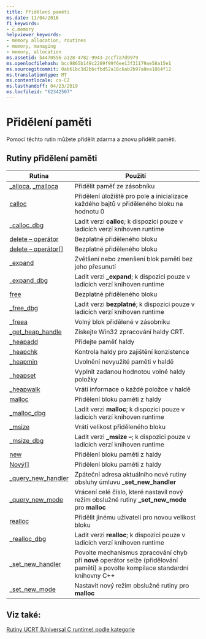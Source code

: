```yaml
---
title: Přidělení paměti
ms.date: 11/04/2016
f1_keywords:
- c.memory
helpviewer_keywords:
- memory allocation, routines
- memory, managing
- memory, allocation
ms.assetid: b4470556-a128-4782-9943-2ccf7a7d9979
ms.openlocfilehash: bcc9865b149c2289f99f6ee13f31179ae58a15e1
ms.sourcegitcommit: 0ab61bc3d2b6cfbd52a16c6ab2b97a8ea1864f12
ms.translationtype: MT
ms.contentlocale: cs-CZ
ms.lasthandoff: 04/23/2019
ms.locfileid: "62342507"
---
```

# <a name="memory-allocation"></a>Přidělení paměti

Pomocí těchto rutin můžete přidělit zdarma a znovu přidělit paměti.

## <a name="memory-allocation-routines"></a>Rutiny přidělení paměti

|Rutina|Použití|
|-------------|---------|
|[_alloca](../c-runtime-library/reference/alloca.md), [_malloca](../c-runtime-library/reference/malloca.md)|Přidělit paměť ze zásobníku|
|[calloc](../c-runtime-library/reference/calloc.md)|Přidělení úložiště pro pole a inicializace každého bajtů v přiděleného bloku na hodnotu 0|
|[_calloc_dbg](../c-runtime-library/reference/calloc-dbg.md)|Ladit verzi **calloc**; k dispozici pouze v ladicích verzí knihoven runtime|
|[delete – operátor](../c-runtime-library/operator-delete-crt.md)|Bezplatné přiděleného bloku|
|[delete – operátor&#91;&#93;](../c-runtime-library/delete-operator-crt.md)|Bezplatné přiděleného bloku|
|[_expand](../c-runtime-library/reference/expand.md)|Zvětšení nebo zmenšení blok paměti bez jeho přesunutí|
|[_expand_dbg](../c-runtime-library/reference/expand-dbg.md)|Ladit verzi **_expand**; k dispozici pouze v ladicích verzí knihoven runtime|
|[free](../c-runtime-library/reference/free.md)|Bezplatné přiděleného bloku|
|[_free_dbg](../c-runtime-library/reference/free-dbg.md)|Ladit verzi **bezplatné**; k dispozici pouze v ladicích verzí knihoven runtime|
|[_freea](../c-runtime-library/reference/freea.md)|Volný blok přidělené v zásobníku|
|[_get_heap_handle](../c-runtime-library/reference/get-heap-handle.md)|Získejte Win32 zpracování haldy CRT.|
|[_heapadd](../c-runtime-library/heapadd.md)|Přidejte paměť haldy|
|[_heapchk](../c-runtime-library/reference/heapchk.md)|Kontrola haldy pro zajištění konzistence|
|[_heapmin](../c-runtime-library/reference/heapmin.md)|Uvolnění nevyužité paměti v haldě|
|[_heapset](../c-runtime-library/heapset.md)|Vyplnit zadanou hodnotou volné haldy položky|
|[_heapwalk](../c-runtime-library/reference/heapwalk.md)|Vrátí informace o každé položce v haldě|
|[malloc](../c-runtime-library/reference/malloc.md)|Přidělení bloku paměti z haldy|
|[_malloc_dbg](../c-runtime-library/reference/malloc-dbg.md)|Ladit verzi **malloc**; k dispozici pouze v ladicích verzí knihoven runtime|
|[_msize](../c-runtime-library/reference/msize.md)|Vrátí velikost přiděleného bloku|
|[_msize_dbg](../c-runtime-library/reference/msize-dbg.md)|Ladit verzi **_msize –**; k dispozici pouze v ladicích verzí knihoven runtime|
|[new](../c-runtime-library/operator-new-crt.md)|Přidělení bloku paměti z haldy|
|[Nový&#91;&#93;](../c-runtime-library/new-operator-crt.md)|Přidělení bloku paměti z haldy|
|[_query_new_handler](../c-runtime-library/reference/query-new-handler.md)|Zpáteční adresa aktuálního nové rutiny obsluhy úmluvu **_set_new_handler**|
|[_query_new_mode](../c-runtime-library/reference/query-new-mode.md)|Vrácení celé číslo, které nastavil nový režim obslužné rutiny **_set_new_mode** pro **malloc**|
|[realloc](../c-runtime-library/reference/realloc.md)|Přidělit jinému uživateli pro novou velikost bloku|
|[_realloc_dbg](../c-runtime-library/reference/realloc-dbg.md)|Ladit verzi **realloc**; k dispozici pouze v ladicích verzí knihoven runtime|
|[_set_new_handler](../c-runtime-library/reference/set-new-handler.md)|Povolte mechanismus zpracování chyb při **nové** operátor selže (přidělování paměti) a povolte kompilace standardní knihovny C++|
|[_set_new_mode](../c-runtime-library/reference/set-new-mode.md)|Nastavit nový režim obslužné rutiny pro **malloc**|

## <a name="see-also"></a>Viz také:

[Rutiny UCRT (Universal C runtime) podle kategorie](../c-runtime-library/run-time-routines-by-category.md)<br/>
